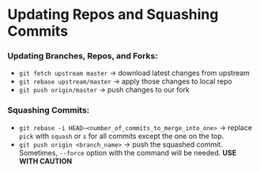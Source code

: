 # Updating Repos and Squashing Commits

### Updating Branches, Repos, and Forks:
- `git fetch upstream master` -> download latest changes from upstream
- `git rebase upstream/master` -> apply those changes to local repo
- `git push origin/master` -> push changes to our fork

### Squashing Commits:
- `git rebase -i HEAD~<number_of_commits_to_merge_into_one>` -> replace `pick` with `squash` or `s` for all commits except the one on the top.
- `git push origin <branch_name>` -> push the squashed commit. Sometimes, `--force` option with the command will be needed. **USE WITH CAUTION**
